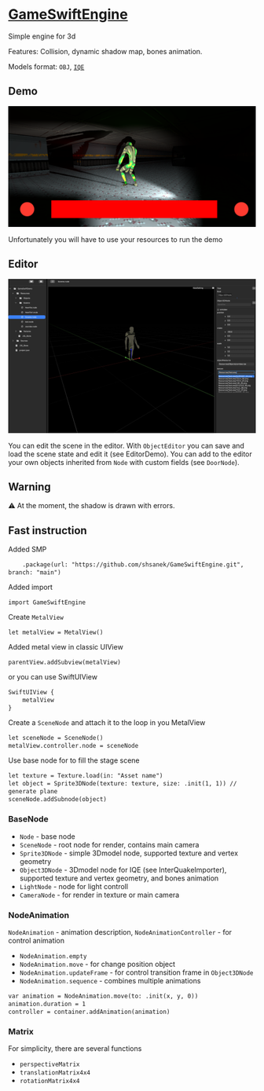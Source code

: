 # [GameSwiftEngine](https://github.com/shsanek/GameSwiftEngine)

Simple engine for 3d

Features: Collision, dynamic shadow map, bones animation.

Models format:  `OBJ`, [`IQE`](http://sauerbraten.org/iqm/iqe.txt)

## Demo

![image](/Screen/1.png)

Unfortunately you will have to use your resources to run the demo

## Editor

![image](/Screen/2.jpg)

You can edit the scene in the editor. With `ObjectEditor` you can save and load the scene state and edit it (see EditorDemo). You can add to the editor your own objects inherited from `Node` with custom fields (see `DoorNode`).
[](end_description)

## Warning

⚠️ At the moment, the shadow is drawn with errors.

## Fast instruction

Added SMP

```
    .package(url: "https://github.com/shsanek/GameSwiftEngine.git", branch: "main")
```

Added import

```
import GameSwiftEngine
```

Create `MetalView`

```
let metalView = MetalView()
```

Added metal view in classic UIView

```
parentView.addSubview(metalView)
```

or you can use SwiftUIView

```
SwiftUIView {
    metalView
}
```

Сreate a `SceneNode` and attach it to the loop in you MetalView

```
let sceneNode = SceneNode()
metalView.controller.node = sceneNode
```

Use base node for to fill the stage scene

```
let texture = Texture.load(in: "Asset name")
let object = Sprite3DNode(texture: texture, size: .init(1, 1)) // generate plane
sceneNode.addSubnode(object)
```

### BaseNode

- `Node` - base node
- `SceneNode` - root node for render, contains main camera
- `Sprite3DNode` - simple 3Dmodel node, supported texture and vertex geometry
- `Object3DNode` - 3Dmodel node for IQE (see InterQuakeImporter), supported texture and vertex geometry, and bones animation
- `LightNode` - node for light controll
- `CameraNode` - for render in texture or main camera


### NodeAnimation

`NodeAnimation` - animation description, `NodeAnimationController` - for control animation

- `NodeAnimation.empty`
- `NodeAnimation.move` - for change position object
- `NodeAnimation.updateFrame` - for control transition frame in `Object3DNode`
- `NodeAnimation.sequence` - combines multiple animations

```
var animation = NodeAnimation.move(to: .init(x, y, 0))
animation.duration = 1
controller = container.addAnimation(animation)
```

### Matrix

For simplicity, there are several functions

- `perspectiveMatrix`
- `translationMatrix4x4`
- `rotationMatrix4x4`


